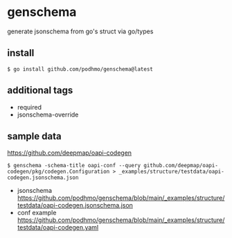# genschema
generate jsonschema from go's struct via go/types

## install

```console
$ go install github.com/podhmo/genschema@latest
```

## additional tags

- required
- jsonschema-override

## sample data

https://github.com/deepmap/oapi-codegen

```console
$ genschema -schema-title oapi-conf --query github.com/deepmap/oapi-codegen/pkg/codegen.Configuration > _examples/structure/testdata/oapi-codegen.jsonschema.json
```

- jsonschema https://github.com/podhmo/genschema/blob/main/_examples/structure/testdata/oapi-codegen.jsonschema.json
- conf example https://github.com/podhmo/genschema/blob/main/_examples/structure/testdata/oapi-codegen.yaml